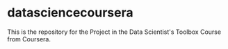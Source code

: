 # datasciencecoursera
This is the repository for the Project in the Data Scientist's Toolbox Course from Coursera.
